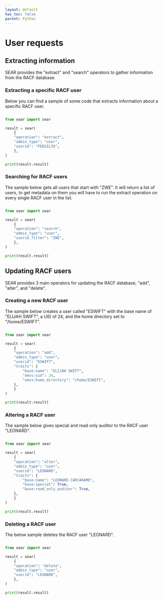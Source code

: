 ```yaml
---
layout: default
has_toc: false
parent: Python
---
```



# User requests

## Extracting information

SEAR provides the "extract" and "search" operators to gather information from the RACF database.

### Extracting a specific RACF user

Below you can find a sample of some code that extracts information about a specific RACF user.

```python

from sear import sear

result = sear(
    {
    "operation": "extract",
    "admin_type": "user",
    "userid": "FDEGILIO",
    },
)

print(result.result)
```

### Searching for RACF users

The sample below gets all users that start with "ZWE". It will return a list of users, to get metadata on them you will have to run the extract operation on every single RACF user in the list.

```python

from sear import sear

result = sear(
    {
    "operation": "search",
    "admin_type": "user",
    "userid_filter": "ZWE",
    },
)

print(result.result)
```

## Updating RACF users

SEAR provides 3 main operators for updating the RACF database, "add", "alter", and "delete".

### Creating a new RACF user

The sample below creates a user called "ESWIFT" with the base name of "ELIJAH SWIFT", a UID of 24, and the home directory set to "/home/ESWIFT".

```python

from sear import sear

result = sear(
    {
    "operation": "add",
    "admin_type": "user",
    "userid": "ESWIFT",
    "traits": {
        "base:name": "ELIJAH SWIFT",
        "omvs:uid": 24,
        "omvs:home_directory": "/home/ESWIFT",
    },
    }
)

print(result.result)
```

### Altering a RACF user

The sample below gives special and read only auditor to the RACF user "LEONARD".

```python

from sear import sear

result = sear(
    {
    "operation": "alter",
    "admin_type": "user",
    "userid": "LEONARD",
    "traits": {
        "base:name": "LEONARD CARCARAMO",
        "base:special": True,
        "base:read_only_auditor": True,
    },
    }
)

print(result.result)
```

### Deleting a RACF user

The below sample deletes the RACF user "LEONARD".

```python

from sear import sear

result = sear(
    {
    "operation": "delete",
    "admin_type": "user",
    "userid": "LEONARD",
    },
)

print(result.result)
```
